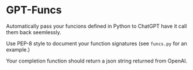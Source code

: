 # GPT-Funcs
Automatically pass your funcions defined in Python to ChatGPT have it call them back seemlessly.

Use PEP-8 style to document your function signatures (see `funcs.py` for an example.)

Your completion function should return a json string returned from OpenAI.
